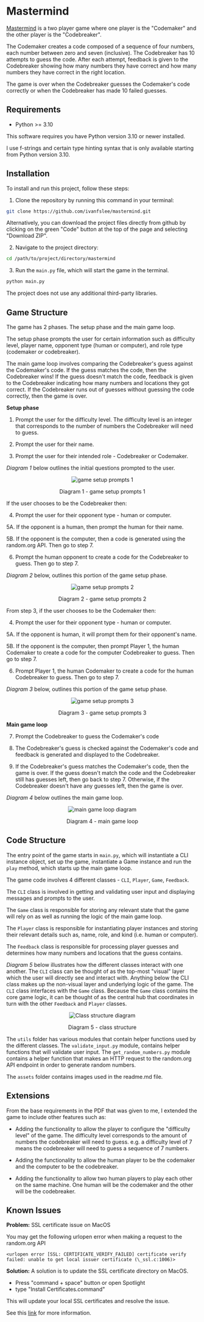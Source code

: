 # Mastermind

[Mastermind](<https://en.wikipedia.org/wiki/Mastermind_(board_game)>) is a two player game where one player is the "Codemaker" and the other player is the "Codebreaker".

The Codemaker creates a code composed of a sequence of four numbers, each number between zero and seven (inclusive). The Codebreaker has 10 attempts to guess the code. After each attempt, feedback is given to the Codebreaker showing how many numbers they have correct and how many numbers they have correct in the right location.

The game is over when the Codebreaker guesses the Codemaker's code correctly or when the Codebreaker has made 10 failed guesses.

## Requirements

- Python >= 3.10

This software requires you have Python version 3.10 or newer installed.

I use f-strings and certain type hinting syntax that is only available starting from Python version 3.10.

## Installation

To install and run this project, follow these steps:

1. Clone the repository by running this command in your terminal:

```bash
git clone https://github.com/ivanfslee/mastermind.git
```

Alternatively, you can download the project files directly from github by clicking on the green "Code" button at the top of the page and selecting "Download ZIP".

2. Navigate to the project directory:

```bash
cd /path/to/project/directory/mastermind
```

3. Run the `main.py` file, which will start the game in the terminal.

```bash
python main.py
```

The project does not use any additional third-party libraries.

## Game Structure

The game has 2 phases. The setup phase and the main game loop.

The setup phase prompts the user for certain information such as difficulty level, player name, opponent type (human or computer), and role type (codemaker or codebreaker).

The main game loop involves comparing the Codebreaker's guess against the Codemaker's code. If the guess matches the code, then the Codebreaker wins! If the guess doesn't match the code, feedback is given to the Codebreaker indicating how many numbers and locations they got correct. If the Codebreaker runs out of guesses without guessing the code correctly, then the game is over.

**Setup phase**

1. Prompt the user for the difficulty level. The difficulty level is an integer that corresponds to the number of numbers the Codebreaker will need to guess.

2. Prompt the user for their name.

3. Prompt the user for their intended role - Codebreaker or Codemaker.

_Diagram 1_ below outlines the initial questions prompted to the user.

<div style="text-align: center;">
    <img
    src="https://github.com/ivanfslee/mastermind/raw/main/assets/game_setup_1.png"
    alt="game setup prompts 1">
    <p>Diagram 1 - game setup prompts 1</p>
</div>

If the user chooses to be the Codebreaker then:

4. Prompt the user for their opponent type - human or computer.

5A. If the opponent is a human, then prompt the human for their name.

5B. If the opponent is the computer, then a code is generated using the random.org API. Then go to step 7.

6. Prompt the human opponent to create a code for the Codebreaker to guess. Then go to step 7.

_Diagram 2_ below, outlines this portion of the game setup phase.

<div style="text-align: center;">
    <img
    src="https://github.com/ivanfslee/mastermind/raw/main/assets/game_setup_2.png"
    alt="game setup prompts 2">
    <p>Diagram 2 - game setup prompts 2</p>
</div>

From step 3, if the user chooses to be the Codemaker then:

4. Prompt the user for their opponent type - human or computer.

5A. If the opponent is human, it will prompt them for their opponent's name.

5B. If the opponent is the computer, then prompt Player 1, the human Codemaker to create a code for the computer Codebreaker to guess. Then go to step 7.

6. Prompt Player 1, the human Codemaker to create a code for the human Codebreaker to guess. Then go to step 7.

_Diagram 3_ below, outlines this portion of the game setup phase.

<div style="text-align: center;">
    <img
    src="https://github.com/ivanfslee/mastermind/raw/main/assets/game_setup_3.png"
    alt="game setup prompts 3">
    <p>Diagram 3 - game setup prompts 3</p>
</div>

**Main game loop**

7. Prompt the Codebreaker to guess the Codemaker's code

8. The Codebreaker's guess is checked against the Codemaker's code and feedback is generated and displayed to the Codebreaker.

9. If the Codebreaker's guess matches the Codemaker's code, then the game is over. If the guess doesn't match the code and the Codebreaker still has guesses left, then go back to step 7. Otherwise, if the Codebreaker doesn't have any guesses left, then the game is over.

_Diagram 4_ below outlines the main game loop.

<div style="text-align: center;">
    <img
    src="https://github.com/ivanfslee/mastermind/raw/main/assets/main_game_loop.png"
    alt="main game loop diagram">
    <p>Diagram 4 - main game loop</p>
</div>

## Code Structure

The entry point of the game starts in `main.py`, which will instantiate a CLI instance object, set up the game, instantiate a Game instance and run the `play` method, which starts up the main game loop.

The game code involves 4 different classes - `CLI`, `Player`, `Game`, `Feedback`.

The `CLI` class is involved in getting and validating user input and displaying messages and prompts to the user.

The `Game` class is responsible for storing any relevant state that the game will rely on as well as running the logic of the main game loop.

The `Player` class is responsible for instantiating player instances and storing their relevant details such as, name, role, and kind (i.e. human or computer).

The `Feedback` class is responsible for processing player guesses and determines how many numbers and locations that the guess contains.

_Diagram 5_ below illustrates how the different classes interact with one another. The `CLI` class can be thought of as the top-most "visual" layer which the user will directly see and interact with. Anything below the CLI class makes up the non-visual layer and underlying logic of the game. The `CLI` class interfaces with the `Game` class. Because the `Game` class contains the core game logic, it can be thought of as the central hub that coordinates in turn with the other `Feedback` and `Player` classes.

<div style="text-align: center;">
    <img
    src="https://github.com/ivanfslee/mastermind/raw/main/assets/class_structure.png"
    alt="Class structure diagram">
    <p>Diagram 5 - class structure</p>
</div>

The `utils` folder has various modules that contain helper functions used by the different classes. The `validate_input.py` module, contains helper functions that will validate user input. The `get_random_numbers.py` module contains a helper function that makes an HTTP request to the random.org API endpoint in order to generate random numbers.

The `assets` folder contains images used in the readme.md file.

## Extensions

From the base requirements in the PDF that was given to me, I extended the game to include other features such as:

- Adding the functionality to allow the player to configure the "difficulty level" of the game. The difficulty level corresponds to the amount of numbers the codebreaker will need to guess. e.g. a difficulty level of 7 means the codebreaker will need to guess a sequence of 7 numbers.

- Adding the functionality to allow the human player to be the codemaker and the computer to be the codebreaker.

- Adding the functionality to allow two human players to play each other on the same machine. One human will be the codemaker and the other will be the codebreaker.

## Known Issues

**Problem:**
SSL certificate issue on MacOS

You may get the following urlopen error when making a request to the random.org API

`<urlopen error [SSL: CERTIFICATE_VERIFY_FAILED] certificate verify failed: unable to get local issuer certificate (\_ssl.c:1006)>`

**Solution:**
A solution is to update the SSL certificate directory on MacOS.

- Press "command + space" button or open Spotlight
- type "Install Certificates.command"

This will update your local SSL certificates and resolve the issue.

See this [link](https://support.chainstack.com/hc/en-us/articles/9117198436249-Common-SSL-Issues-on-Python-and-How-to-Fix-it) for more information.
